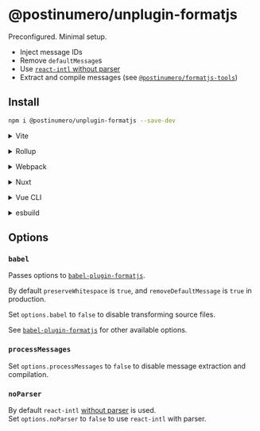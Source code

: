 # @postinumero/unplugin-formatjs

Preconfigured. Minimal setup.

- Inject message IDs
- Remove `defaultMessage`s
- Use [`react-intl` without parser](https://formatjs.github.io/docs/guides/advanced-usage/#react-intl-without-parser-40-smaller)
- Extract and compile messages (see [`@postinumero/formatjs-tools`](https://www.npmjs.com/package/@postinumero/formatjs-tools))

## Install

```bash
npm i @postinumero/unplugin-formatjs --save-dev
```

<details>
<summary>Vite</summary><br>

```ts
// vite.config.ts
import formatjs from "@postinumero/unplugin-formatjs/vite";

export default defineConfig({
  plugins: [
    formatjs({
      /* options */
    }),
  ],
});
```

<br></details>

<details>
<summary>Rollup</summary><br>

```ts
// rollup.config.js
import formatjs from "@postinumero/unplugin-formatjs/rollup";

export default {
  plugins: [
    formatjs({
      /* options */
    }),
  ],
};
```

<br></details>

<details>
<summary>Webpack</summary><br>

```ts
// webpack.config.js
module.exports = {
  /* ... */
  plugins: [
    require("@postinumero/unplugin-formatjs/webpack")({
      /* options */
    }),
  ],
};
```

<br></details>

<details>
<summary>Nuxt</summary><br>

```ts
// nuxt.config.js
export default defineNuxtConfig({
  modules: [
    [
      "@postinumero/unplugin-formatjs/nuxt",
      {
        /* options */
      },
    ],
  ],
});
```

> This module works for both Nuxt 2 and [Nuxt Vite](https://github.com/nuxt/vite)

<br></details>

<details>
<summary>Vue CLI</summary><br>

```ts
// vue.config.js
module.exports = {
  configureWebpack: {
    plugins: [
      require("@postinumero/unplugin-formatjs/webpack")({
        /* options */
      }),
    ],
  },
};
```

<br></details>

<details>
<summary>esbuild</summary><br>

```ts
// esbuild.config.js
import { build } from "esbuild";
import formatjs from "@postinumero/unplugin-formatjs/esbuild";

build({
  plugins: [formatjs()],
});
```

<br></details>

## Options

### `babel`

Passes options to [`babel-plugin-formatjs`](https://formatjs.github.io/docs/tooling/babel-plugin).

By default `preserveWhitespace` is `true`, and `removeDefaultMessage` is `true` in production.

Set `options.babel` to `false` to disable transforming source files.

See [`babel-plugin-formatjs`](https://formatjs.github.io/docs/tooling/babel-plugin) for other available options.

<!-- ### `swc`

Passes options to [`@swc/plugin-formatjs`](https://www.npmjs.com/package/@swc/plugin-formatjs).

By default `preserveWhitespace` is `true`, and `removeDefaultMessage` is `true` in production.

Set `options.swc` to `false` to disable transforming source files.

See [`babel-plugin-formatjs`](https://formatjs.github.io/docs/tooling/babel-plugin) for other available options. -->

### `processMessages`

Set `options.processMessages` to `false` to disable message extraction and compilation.

### `noParser`

By default `react-intl` [ without parser](https://formatjs.github.io/docs/guides/advanced-usage#react-intl-without-parser-40-smaller) is used.  
Set `options.noParser` to `false` to use `react-intl` with parser.
